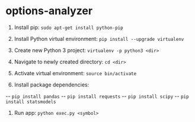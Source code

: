 # options-analyzer

1. Install pip:
`sudo apt-get install python-pip`

1. Install Python virtual environment: `pip install --upgrade virtualenv`

1. Create new Python 3 project: `virtualenv -p python3 <dir>`

1. Navigate to newly created directory: `cd <dir>`

1. Activate virtual environment: `source bin/activate`

1. Install package dependencies:

-- `pip install pandas`
-- `pip install requests`
-- `pip install scipy`
-- `pip install statsmodels`

1. Run app: `python exec.py <symbol>`